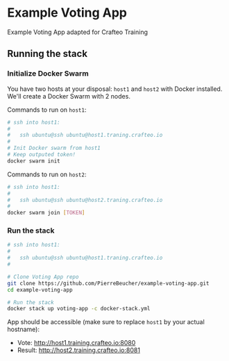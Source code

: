 # Example Voting App

Example Voting App adapted for Crafteo Training

## Running the stack

### Initialize Docker Swarm

You have two hosts at your disposal: `host1` and `host2` with Docker installed. We'll create a Docker Swarm with 2 nodes.

Commands to run on `host1`:
```sh
# ssh into host1:
#
#   ssh ubuntu@ssh ubuntu@host1.traning.crafteo.io
#
# Init Docker swarm from host1
# Keep outputed token!
docker swarm init
```

Commands to run on `host2`:
```sh
# ssh into host1:
#
#   ssh ubuntu@ssh ubuntu@host2.traning.crafteo.io
#
docker swarm join [TOKEN]
```

### Run the stack

```sh
# ssh into host1:
#
#   ssh ubuntu@ssh ubuntu@host1.traning.crafteo.io
#

# Clone Voting App repo
git clone https://github.com/PierreBeucher/example-voting-app.git
cd example-voting-app

# Run the stack
docker stack up voting-app -c docker-stack.yml
```

App should be accessible (make sure to replace `host1` by your actual hostname):

- Vote: http://host1.training.crafteo.io:8080
- Result: http://host2.training.crafteo.io:8081
